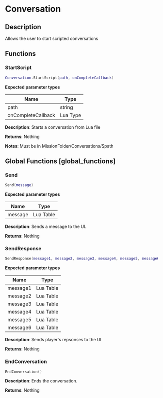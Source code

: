 Conversation
============

Description
-----------

Allows the user to start scripted conversations

Functions
---------

### StartScript

``` lua
Conversation.StartScript(path, onCompleteCallback)
```

**Expected parameter types**

| Name               | Type     |
|--------------------|----------|
| path               | string   |
| onCompleteCallback | Lua Type |

**Description**: Starts a conversation from Lua file

**Returns**: Nothing

**Notes**: Must be in MissionFolder/Conversations/\$path

Global Functions [global_functions]
----------------

### Send

``` lua
Send(message)
```

**Expected parameter types**

| Name    | Type      |
|---------|-----------|
| message | Lua Table |

**Description**: Sends a message to the UI.

**Returns**: Nothing

### SendResponse

``` lua
SendResponse(message1, message2, message3, message4, message5, message6)
```

**Expected parameter types**

| Name     | Type      |
|----------|-----------|
| message1 | Lua Table |
| message2 | Lua Table |
| message3 | Lua Table |
| message4 | Lua Table |
| message5 | Lua Table |
| message6 | Lua Table |

**Description**: Sends player's repsonses to the UI

**Returns**: Nothing

### EndConversation

``` lua
EndConversation()
```

**Description**: Ends the conversation.

**Returns**: Nothing
